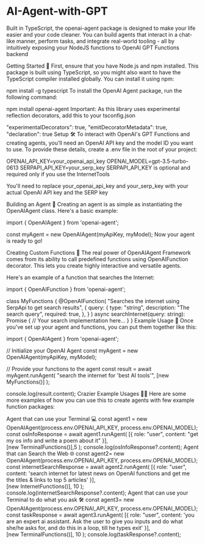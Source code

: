 # AI-Agent-with-GPT
Built in TypeScript, the openai-agent package is designed to make your life easier and your code cleaner. You can build agents that interact in a chat-like manner, perform tasks, and integrate real-world tooling - all by intuitively exposing your NodeJS functions to OpenAI GPT Functions backend 

Getting Started 🚀
First, ensure that you have Node.js and npm installed. This package is built using TypeScript, so you might also want to have the TypeScript compiler installed globally. You can install it using npm:

npm install -g typescript
To install the OpenAI Agent package, run the following command:

npm install openai-agent
Important: As this library uses experimental reflection decorators, add this to your tsconfig.json

"experimentalDecorators": true,
"emitDecoratorMetadata": true,
"declaration": true
Setup 🛠️
To interact with OpenAI's GPT Functions and creating agents, you'll need an OpenAI API key and the model ID you want to use. To provide these details, create a .env file in the root of your project:

OPENAI_API_KEY=your_openai_api_key
OPENAI_MODEL=gpt-3.5-turbo-0613
SERPAPI_API_KEY=your_serp_key 
SERPAPI_API_KEY is optional and required only if you use the InternetTools

You'll need to replace your_openai_api_key and your_serp_key with your actual OpenAI API key and the SERP key

Building an Agent 🤖
Creating an agent is as simple as instantiating the OpenAIAgent class. Here's a basic example:

import { OpenAIAgent } from 'openai-agent';

const myAgent = new OpenAIAgent(myApiKey, myModel);
Now your agent is ready to go!

Creating Custom Functions 🔧
The real power of OpenAIAgent Framework comes from its ability to call predefined functions using OpenAIFunction decorator. This lets you create highly interactive and versatile agents.

Here's an example of a function that searches the Internet:

import { OpenAIFunction } from 'openai-agent';

class MyFunctions {
  @OpenAIFunction(
    "Searches the internet using SerpApi to get search results",
    {
      query: {
        type: "string",
        description: "The search query",
        required: true,
      },
    }
  )
  async searchInternet(query: string): Promise<string> {
    // Your search implementation here...
  }
}
Example Usage 📝
Once you've set up your agent and functions, you can put them together like this:

import { OpenAIAgent } from 'openai-agent';

// Initialize your OpenAI Agent
const myAgent = new OpenAIAgent(myApiKey, myModel);


// Provide your functions to the agent
const result = await myAgent.runAgent(
  "search the internet for 'best AI tools'",
  [new MyFunctions()]
);

console.log(result.content);
Crazier Example Usages 👩‍💻
Here are some more examples of how you can use this to create agents with few example function packages:

Agent that can use your Terminal 💻
const agent1 = new OpenAIAgent(process.env.OPENAI_API_KEY, process.env.OPENAI_MODEL);
const osInfoResponse = await agent1.runAgent(
    [{ role: "user", content: "get my os info and write a poem about it" }],  
    [new TerminalFunctions()],5
);
console.log(osInfoResponse?.content);
Agent that can Search the Web 🌐
const agent2= new OpenAIAgent(process.env.OPENAI_API_KEY, process.env.OPENAI_MODEL);
const internetSearchResponse = await agent2.runAgent(
    [{ role: "user", content: 'search internet for latest news on OpenAI functions and get me the titles & links to top 5 articles' }],  
    [new InternetFunctions()], 10
);
console.log(internetSearchResponse?.content);
Agent that can use your Terminal to do what you ask 🛠
const agent3= new OpenAIAgent(process.env.OPENAI_API_KEY, process.env.OPENAI_MODEL);
const taskResponse = await agent3.runAgent(
    [{ role: "user", content: 'you are an expert ai assistant. Ask the user to give you inputs and do what she/he asks for, and do this in a loop, till he types exit' }],  
    [new TerminalFunctions()], 10
);
console.log(taskResponse?.content);

